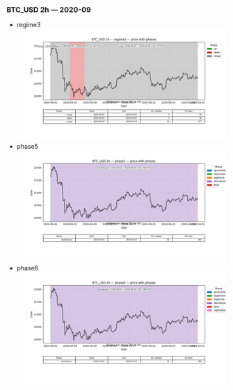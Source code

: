 ### BTC_USD 2h — 2020-09

- regime3
![BTC_USD_2h_regime3_2020-09_phase_price.png](outputs/fourier/phase_monthly/BTC_USD/2h/2020/2020-09/BTC_USD_2h_regime3_2020-09_phase_price.png)
- phase5
![BTC_USD_2h_phase5_2020-09_phase_price.png](outputs/fourier/phase_monthly/BTC_USD/2h/2020/2020-09/BTC_USD_2h_phase5_2020-09_phase_price.png)
- phase6
![BTC_USD_2h_phase6_2020-09_phase_price.png](outputs/fourier/phase_monthly/BTC_USD/2h/2020/2020-09/BTC_USD_2h_phase6_2020-09_phase_price.png)